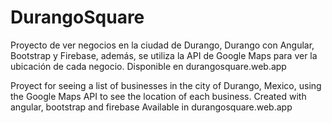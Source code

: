# DurangoSquare
Proyecto de ver negocios en la ciudad de Durango, Durango con Angular, Bootstrap y Firebase, además, se utiliza la API de Google Maps para ver la ubicación de cada negocio.
Disponible en durangosquare.web.app

Proyect for seeing a list of businesses in the city of Durango, Mexico, using the Google Maps API to see the location of each business.
Created with angular, bootstrap and firebase
Available in durangosquare.web.app
